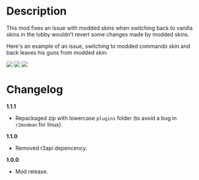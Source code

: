 # Description
This mod fixes an issue with modded skins when switching back to vanilla skins in the lobby wouldn't revert some changes made by modded skins.

Here's an example of an issue, switching to modded commando skin and back leaves his guns from modded skin:

![](https://cdn.discordapp.com/attachments/706089456855154778/769883155250806784/unknown.png) ![](https://cdn.discordapp.com/attachments/706089456855154778/769883239757381693/unknown.png) ![](https://cdn.discordapp.com/attachments/706089456855154778/769883343101493248/unknown.png)

# Changelog
**1.1.1**

* Repackaged zip with lowercase `plugins` folder (to avoid a bug in `r2modman` for linux).

**1.1.0**

* Removed r2api depencency.

**1.0.0**

* Mod release.